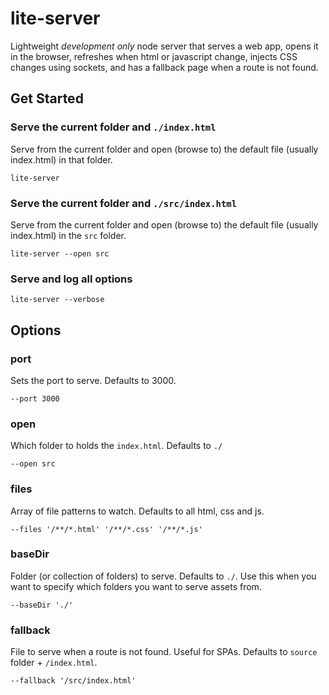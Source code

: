 # lite-server

Lightweight *development only* node server that serves a web app, opens it in the browser, refreshes when html or javascript change, injects CSS changes using sockets, and has a fallback page when a route is not found.

## Get Started

### Serve the current folder and `./index.html`
Serve from the current folder and open (browse to) the default file (usually index.html) in that folder.

`lite-server`

### Serve the current folder and `./src/index.html`
Serve from the current folder and open (browse to) the default file (usually index.html) in the `src` folder.

`lite-server --open src`

### Serve and log all options

`lite-server --verbose`

## Options

### port
Sets the port to serve. Defaults to 3000.

`--port 3000`

### open
Which folder to holds the `index.html`. Defaults to `./`

`--open src`

### files

Array of file patterns to watch. Defaults to all html, css and js.

`--files '/**/*.html' '/**/*.css' '/**/*.js'`

### baseDir

Folder (or collection of folders) to serve. Defaults to `./`. Use this when you want to specify which folders you want to serve assets from.

`--baseDir './'`

### fallback

File to serve when a route is not found. Useful for SPAs. Defaults to `source` folder + `/index.html`.

`--fallback '/src/index.html'`
